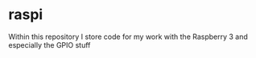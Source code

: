 # raspi
Within this repository I store code for my work with the Raspberry 3 and especially the GPIO stuff
